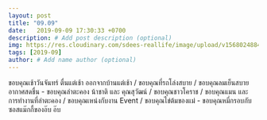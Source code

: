 ```yaml
---
layout: post
title: "09.09"
date:   2019-09-09 17:30:33 +0700
description: # Add post description (optional)
img: https://res.cloudinary.com/sdees-reallife/image/upload/v1568024884/IMG_20190909_070101.jpg # Add image post (optional)
tags: [2019-09]
author: # Add name author (optional)
---
```

ขอบคุณเช้าวันจันทร์ ตื่นแต่เช้า ออกจากบ้านแต่เช้า / ขอบคุณที่รถโล่งสบาย / ขอบคุณลมเย็นสบาย อากาศสดชื่น - ขอบคุณลำตะคอง น้าชาติ และ คุณสุวัฒน์ / ขอบคุณชาวโคราช / ขอบคุณแมน และ การทำงานที่ลำตะคอง / ขอบคุณเหน่งกับงาน Event / ขอบคุณไข่ต้มของแม่ - ขอบคุณหมี่กรอบกับซอสแม๊กกี้ของอ๊บ อ๊บ

<i class="fa fa-child" style="color:plum"></i>
